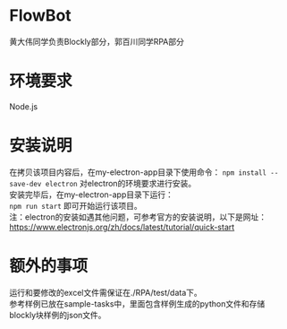 # FlowBot
黄大伟同学负责Blockly部分，郭百川同学RPA部分
# 环境要求
Node.js 
# 安装说明
在拷贝该项目内容后，在my-electron-app目录下使用命令：
`npm install --save-dev electron`
对electron的环境要求进行安装。    
安装完毕后，在my-electron-app目录下运行：  
`npm run start`
即可开始运行该项目。  
注：electron的安装如遇其他问题，可参考官方的安装说明，以下是网址：  
https://www.electronjs.org/zh/docs/latest/tutorial/quick-start
# 额外的事项
运行和要修改的excel文件需保证在./RPA/test/data下。  
参考样例已放在sample-tasks中，里面包含样例生成的python文件和存储blockly块样例的json文件。